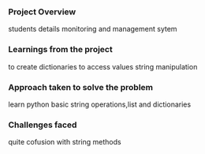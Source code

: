 ### Project Overview

 students details monitoring and management sytem


### Learnings from the project

 to create dictionaries to access values string manipulation


### Approach taken to solve the problem

 learn python basic string operations,list and dictionaries


### Challenges faced

 quite cofusion with string methods


